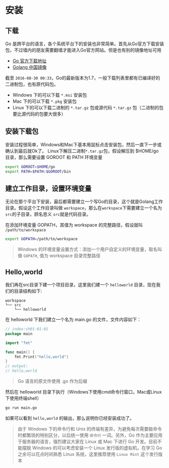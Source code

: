 # 安装

## 下载

Go 是跨平台的语言，各个系统平台下的安装也非常简单。首先从Go官方下载安装包，不过墙内的朋友需要翻墙才能进入Go官方网站。但是也有别的镜像地址可用

* [Go 官方下载地址](https://golang.org/dl/)
* [Golang 中国镜像](http://www.golangtc.com/download)

截至 `2016-08-30 00:33`，Go的最新版本为1.7，一般下载列表里都有已编译好的二进制包，也有原代码包。

* Windows 下的可以下载 `*.msi` 安装包
* Mac 下的可以下载 `*.pkg` 安装包
* Linux 下的可以下载二进制的 `*.tar.gz` 包或源代码 `*.tar.gz` 包（二进制的包要比源代码的包要大很多）

## 安装下载包

安装过程很简单，Windows和Mac下基本用鼠标点击安装包，然后一直下一步或确认到最后就Ok了。
Linux下解压二进制`*.tar.gz`包，假设解压到 $HOME/go 目录，那么需要设置 GOROOT 和 PATH 环境变量

```sh
export GOROOT=$HOME/go
export PATH=$PATH:$GOROOT/bin
```

## 建立工作目录，设置环境变量

无论在那个平台下安装，最后都需要建立一个写Go的目录，这个就是Golang工作目录。假设这个工作目录叫做 `workspace`，那么在`workspace`下需要建立一个名为 `src`的子目录，顾名思义 `src`就是代码目录。

在添加环境变量 GOPATH，其值为 workspace 的完整路径，假设就叫 `/path/to/workspace`

```sh
export GOPATH=/path/to/workspace
```

> Windows 的环境变量设置方式：添加一个用户自定义的环境变量，取名叫做 `GOPATH`, 值为 workspace 目录完整路径

## Hello,world

我们再在src目录下建一个项目目录，这里我们建一个 `helloworld` 目录，现在我们的目录结构如下:

	workspace
	└── src
		└── helloworld

在 helloworld 下我们建立一个名为 main.go 的文件，文件内容如下：

```go
// index:ch01-01-01
package main

import "fmt"

func main() {
	fmt.Print("hello,world")
}
// output:
// hello,world
```

> Go 语言的原文件使用 .go 作为后缀

然后在 helloworld 目录下执行（Windows下使用cmd命令行窗口，Mac或Linux下使用终端shell）

```sh
go run main.go
```

如果可以看到 `hello,world` 的输出，那么说明你已经安装成功了。

> 由于 Windows 下的命令行和 Unix 的终端有差异，为避免每次需要敲命令时都繁琐的特别区分，以后统一使用 `命令行` 一词。另外，Go 作为主要应用于服务器的语言，强烈建议大家在 Linux 或 Mac 下进行 Go 开发。目前不能摆脱 Windows 的可以考虑安装一个 Linux 发行版的虚拟机，在学习 Go 之余可以花点时间熟悉 Linux 系统，这里推荐使用 `Linux Mint` 这个发行版本
